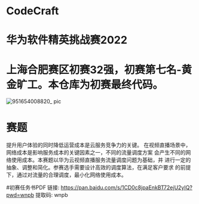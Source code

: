 # CodeCraft
# 华为软件精英挑战赛2022

# 上海合肥赛区初赛32强，初赛第七名-黄金旷工。本仓库为初赛最终代码。
![951654008820_ pic](https://user-images.githubusercontent.com/76682386/171203909-94c03366-3a74-486a-825e-4b1549a6c62e.jpg)

# 赛题
提升用户体验的同时降低运营成本是云服务竞争力的关键。
在视频直播场景中，网络成本是影响服务成本的关键因素之一，不同的流量调度方案 会产生不同的网络使用成本。本赛题以华为云视频直播服务流量调度问题为基础，并 进行一定的抽象、调整和简化。参赛选手需要设计高效的调度算法，在满足客户要求 的前提下，通过对流量的合理调度，最小化网络使用成本。

#初赛任务书PDF
链接: https://pan.baidu.com/s/1CD0c8jpaEnkBT72ejU2yIQ?pwd=wnpb 提取码: wnpb 
